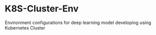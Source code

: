 # K8S-Cluster-Env
Environment configurations for deep learning model developing using Kubernetes Cluster
